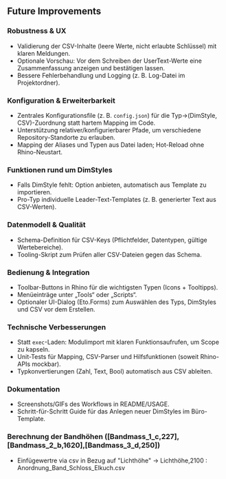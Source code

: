 ## Future Improvements

### Robustness & UX
- Validierung der CSV-Inhalte (leere Werte, nicht erlaubte Schlüssel) mit klaren Meldungen.
- Optionale Vorschau: Vor dem Schreiben der UserText-Werte eine Zusammenfassung anzeigen und bestätigen lassen.
- Bessere Fehlerbehandlung und Logging (z. B. Log-Datei im Projektordner).

### Konfiguration & Erweiterbarkeit
- Zentrales Konfigurationsfile (z. B. `config.json`) für die Typ→(DimStyle, CSV)-Zuordnung statt hartem Mapping im Code.
- Unterstützung relativer/konfigurierbarer Pfade, um verschiedene Repository-Standorte zu erlauben.
- Mapping der Aliases und Typen aus Datei laden; Hot-Reload ohne Rhino-Neustart.

### Funktionen rund um DimStyles
- Falls DimStyle fehlt: Option anbieten, automatisch aus Template zu importieren.
- Pro-Typ individuelle Leader-Text-Templates (z. B. generierter Text aus CSV-Werten).

### Datenmodell & Qualität
- Schema-Definition für CSV-Keys (Pflichtfelder, Datentypen, gültige Wertebereiche).
- Tooling-Skript zum Prüfen aller CSV-Dateien gegen das Schema.

### Bedienung & Integration
- Toolbar-Buttons in Rhino für die wichtigsten Typen (Icons + Tooltipps).
- Menüeinträge unter „Tools“ oder „Scripts“.
- Optionaler UI-Dialog (Eto.Forms) zum Auswählen des Typs, DimStyles und CSV vor dem Erstellen.

### Technische Verbesserungen
- Statt `exec`-Laden: Modulimport mit klaren Funktionsaufrufen, um Scope zu kapseln.
- Unit-Tests für Mapping, CSV-Parser und Hilfsfunktionen (soweit Rhino-APIs mockbar).
- Typkonvertierungen (Zahl, Text, Bool) automatisch aus CSV ableiten.

### Dokumentation
- Screenshots/GIFs des Workflows in README/USAGE.
- Schritt-für-Schritt Guide für das Anlegen neuer DimStyles im Büro-Template.

### Berechnung der Bandhöhen ([Bandmass_1_c,227],[Bandmass_2_b,1620],[Bandmass_3_d,250])
- Einfügewertre via csv in Bezug auf "Lichthöhe" -> Lichthöhe,2100 : Anordnung_Band_Schloss_Elkuch.csv


